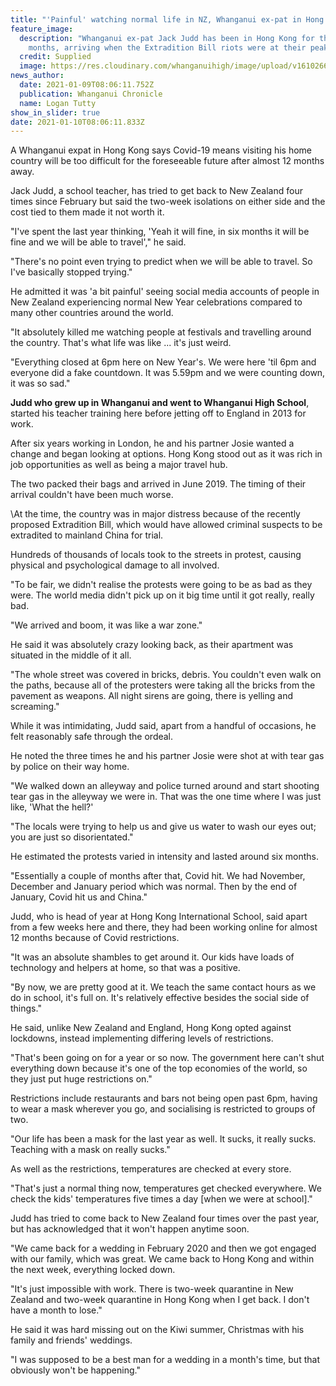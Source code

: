 ```yaml
---
title: "'Painful' watching normal life in NZ, Whanganui ex-pat in Hong Kong says"
feature_image:
  description: "Whanganui ex-pat Jack Judd has been in Hong Kong for the past 18
    months, arriving when the Extradition Bill riots were at their peak. "
  credit: Supplied
  image: https://res.cloudinary.com/whanganuihigh/image/upload/v1610266118/News/jack_judd.jpg
news_author:
  date: 2021-01-09T08:06:11.752Z
  publication: Whanganui Chronicle
  name: Logan Tutty
show_in_slider: true
date: 2021-01-10T08:06:11.833Z
---
```

A Whanganui expat in Hong Kong says Covid-19 means visiting his home country will be too difficult for the foreseeable future after almost 12 months away.

Jack Judd, a school teacher, has tried to get back to New Zealand four times since February but said the two-week isolations on either side and the cost tied to them made it not worth it.

"I've spent the last year thinking, 'Yeah it will fine, in six months it will be fine and we will be able to travel'," he said.

"There's no point even trying to predict when we will be able to travel. So I've basically stopped trying."

He admitted it was 'a bit painful' seeing social media accounts of people in New Zealand experiencing normal New Year celebrations compared to many other countries around the world.

"It absolutely killed me watching people at festivals and travelling around the country. That's what life was like ... it's just weird.

"Everything closed at 6pm here on New Year's. We were here 'til 6pm and everyone did a fake countdown. It was 5.59pm and we were counting down, it was so sad."

**Judd who grew up in Whanganui and went to Whanganui High School**, started his teacher training here before jetting off to England in 2013 for work.

After six years working in London, he and his partner Josie wanted a change and began looking at options. Hong Kong stood out as it was rich in job opportunities as well as being a major travel hub.

The two packed their bags and arrived in June 2019. The timing of their arrival couldn't have been much worse.

\At the time, the country was in major distress because of the recently proposed Extradition Bill, which would have allowed criminal suspects to be extradited to mainland China for trial.

Hundreds of thousands of locals took to the streets in protest, causing physical and psychological damage to all involved.

"To be fair, we didn't realise the protests were going to be as bad as they were. The world media didn't pick up on it big time until it got really, really bad.

"We arrived and boom, it was like a war zone."

He said it was absolutely crazy looking back, as their apartment was situated in the middle of it all.

"The whole street was covered in bricks, debris. You couldn't even walk on the paths, because all of the protesters were taking all the bricks from the pavement as weapons. All night sirens are going, there is yelling and screaming."

While it was intimidating, Judd said, apart from a handful of occasions, he felt reasonably safe through the ordeal.

He noted the three times he and his partner Josie were shot at with tear gas by police on their way home.

"We walked down an alleyway and police turned around and start shooting tear gas in the alleyway we were in. That was the one time where I was just like, 'What the hell?'

"The locals were trying to help us and give us water to wash our eyes out; you are just so disorientated."

He estimated the protests varied in intensity and lasted around six months.

"Essentially a couple of months after that, Covid hit. We had November, December and January period which was normal. Then by the end of January, Covid hit us and China."

Judd, who is head of year at Hong Kong International School, said apart from a few weeks here and there, they had been working online for almost 12 months because of Covid restrictions.

"It was an absolute shambles to get around it. Our kids have loads of technology and helpers at home, so that was a positive.

"By now, we are pretty good at it. We teach the same contact hours as we do in school, it's full on. It's relatively effective besides the social side of things."

He said, unlike New Zealand and England, Hong Kong opted against lockdowns, instead implementing differing levels of restrictions.

"That's been going on for a year or so now. The government here can't shut everything down because it's one of the top economies of the world, so they just put huge restrictions on."

Restrictions include restaurants and bars not being open past 6pm, having to wear a mask wherever you go, and socialising is restricted to groups of two.

"Our life has been a mask for the last year as well. It sucks, it really sucks. Teaching with a mask on really sucks."

As well as the restrictions, temperatures are checked at every store.

"That's just a normal thing now, temperatures get checked everywhere. We check the kids' temperatures five times a day [when we were at school]."

Judd has tried to come back to New Zealand four times over the past year, but has acknowledged that it won't happen anytime soon.

"We came back for a wedding in February 2020 and then we got engaged with our family, which was great. We came back to Hong Kong and within the next week, everything locked down.

"It's just impossible with work. There is two-week quarantine in New Zealand and two-week quarantine in Hong Kong when I get back. I don't have a month to lose."

He said it was hard missing out on the Kiwi summer, Christmas with his family and friends' weddings.

"I was supposed to be a best man for a wedding in a month's time, but that obviously won't be happening."
